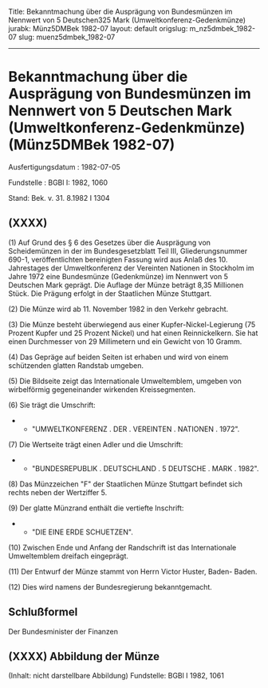 Title: Bekanntmachung über die Ausprägung von Bundesmünzen im Nennwert von 5 Deutschen325
  Mark (Umweltkonferenz-Gedenkmünze)
jurabk: Münz5DMBek 1982-07
layout: default
origslug: m_nz5dmbek_1982-07
slug: muenz5dmbek_1982-07

---

# Bekanntmachung über die Ausprägung von Bundesmünzen im Nennwert von 5 Deutschen Mark (Umweltkonferenz-Gedenkmünze) (Münz5DMBek 1982-07)

Ausfertigungsdatum
:   1982-07-05

Fundstelle
:   BGBl I: 1982, 1060

Stand: Bek. v. 31. 8.1982 I 1304

## (XXXX)

(1) Auf Grund des § 6 des Gesetzes über die Ausprägung von
Scheidemünzen in der im Bundesgesetzblatt Teil III, Gliederungsnummer
690-1, veröffentlichten bereinigten Fassung wird aus Anlaß des 10.
Jahrestages der Umweltkonferenz der Vereinten Nationen in Stockholm im
Jahre 1972 eine Bundesmünze (Gedenkmünze) im Nennwert von 5 Deutschen
Mark geprägt. Die Auflage der Münze beträgt 8,35 Millionen Stück. Die
Prägung erfolgt in der Staatlichen Münze Stuttgart.

(2) Die Münze wird ab 11. November 1982 in den Verkehr gebracht.

(3) Die Münze besteht überwiegend aus einer Kupfer-Nickel-Legierung
(75 Prozent Kupfer und 25 Prozent Nickel) und hat einen
Reinnickelkern. Sie hat einen Durchmesser von 29 Millimetern und ein
Gewicht von 10 Gramm.

(4) Das Gepräge auf beiden Seiten ist erhaben und wird von einem
schützenden glatten Randstab umgeben.

(5) Die Bildseite zeigt das Internationale Umweltemblem, umgeben von
wirbelförmig gegeneinander wirkenden Kreissegmenten.

(6) Sie trägt die Umschrift:

*    *   "UMWELTKONFERENZ . DER . VEREINTEN . NATIONEN . 1972".




(7) Die Wertseite trägt einen Adler und die Umschrift:

*    *   "BUNDESREPUBLIK . DEUTSCHLAND . 5 DEUTSCHE . MARK . 1982".




(8) Das Münzzeichen "F" der Staatlichen Münze Stuttgart befindet sich
rechts neben der Wertziffer 5.

(9) Der glatte Münzrand enthält die vertiefte Inschrift:

*    *   "DIE EINE ERDE SCHUETZEN".




(10) Zwischen Ende und Anfang der Randschrift ist das Internationale
Umweltemblem dreifach eingeprägt.

(11) Der Entwurf der Münze stammt von Herrn Victor Huster, Baden-
Baden.

(12) Dies wird namens der Bundesregierung bekanntgemacht.


## Schlußformel

Der Bundesminister der Finanzen


## (XXXX) Abbildung der Münze

(Inhalt: nicht darstellbare Abbildung)
Fundstelle: BGBl I 1982, 1061

